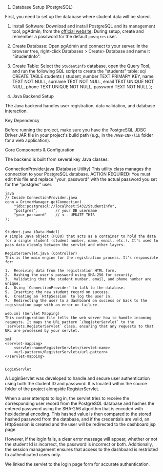  1. Database Setup (PostgreSQL)

First, you need to set up the database where student data will be stored.

1.  Install Software: Download and install PostgreSQL and its management tool, pgAdmin, from the [official website](https://www.postgresql.org/download/). During setup, create and remember a password for the default `postgres` user.
2.  Create Database: Open pgAdmin and connect to your server. In the browser tree, right-click Databases \> Create\> Database and name it "StudentInfo".
3.  Create Table: Select the `StudentInfo` database, open the Query Tool, and run the following SQL script to create the "students" table:
    sql
    CREATE TABLE students (
        student_number TEXT PRIMARY KEY,
        name TEXT NOT NULL,
        surname TEXT NOT NULL,
        email TEXT UNIQUE NOT NULL,
        phone TEXT UNIQUE NOT NULL,
        password TEXT NOT NULL
    );

2. Java Backend Setup

The Java backend handles user registration, data validation, and database interaction.

 Key Dependency

Before running the project, make sure you have the PostgreSQL JDBC Driver JAR file in your project's build path (e.g., in the `/WEB-INF/lib` folder for a web application).

 Core Components & Configuration

The backend is built from several key Java classes:

ConnectionProvider.java (Database Utility)
    This utility class manages the connection to your PostgreSQL database.
    ACTION REQUIRED: You must edit this file and replace "your_password" with the actual password you set for the "postgres" user.

    java
    // Inside ConnectionProvider.java
    conn = DriverManager.getConnection(
        "jdbc:postgresql://localhost:5432/StudentInfo",
        "postgres",        // your DB username
        "your_password"    // <-- UPDATE THIS
    );
    

    Student.java (Data Model)
    A simple Java object (POJO) that acts as a container to hold the data for a single student (student number, name, email, etc.). It's used to pass data cleanly between the servlet and other layers.

    RegisterServlet.java (Controller)
    This is the main engine for the registration process. It's responsible for:

    1.  Receiving data from the registration HTML form.
    2.  Hashing the user's password using SHA-256 for security.
    3.  Validating that the student number, email, and phone number are unique.
    4.  Using `ConnectionProvider` to talk to the database.
    5.  Inserting the new student record on success.
    6.  Creating an `HttpSession` to log the user in.
    7.  Redirecting the user to a dashboard on success or back to the registration page with an error on failure.

    web.xml (Servlet Mapping)
    This configuration file tells the web server how to handle incoming requests. It maps the URL pattern `/RegisterServlet` to the `servlets.RegisterServlet` class, ensuring that any requests to that URL are processed by your servlet.

    xml
    <servlet-mapping>
        <servlet-name>RegisterServlet</servlet-name>
        <url-pattern>/RegisterServlet</url-pattern>
    </servlet-mapping>


    LoginServlet

A LoginServlet was developed to handle and  secure user authentication using both the student ID and password. It is located within the source folder of the project alongside RegisterServlet. 

When a user attempts to log in, the servlet tries to receive the corresponding user record from the PostgreSQL database and hashes the entered password using the SHA-256 algorithm that is encoded with hexidecimal encoding. This hashed value is then compared to the stored hashed password from the database, and if the credentials are valid, an HttpSession is created and the user will be redirected to the dashboard.jsp page. 

However, if the login fails, a clear error message will appear, whether or not the student Id is incorrect, the password is incorrect or both. Additionally, the session management ensures that access to the dashboard is restricted to authenticated users only.

We linked the servlet to the login page form for accurate authentication.
 
